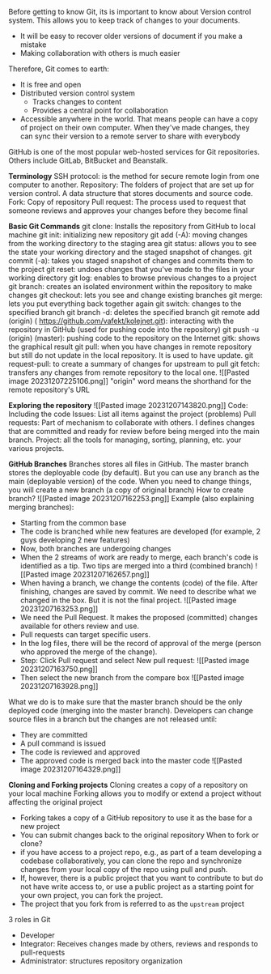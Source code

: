 Before getting to know Git, its is important to know about Version control system. This allows you to keep track of changes to your documents.
- It will be easy to recover older versions of document if you make a mistake
- Making collaboration with others is much easier

Therefore, Git comes to earth:
- It is free and open
- Distributed version control system
	- Tracks changes to content
	- Provides a central point for collaboration
- Accessible anywhere in the world. That means people can have a copy of project on their own computer. When they've made changes, they can sync their version to a remote server to share with everybody

GitHub is one of the most popular web-hosted services for Git repositories. Others include GitLab, BitBucket and Beanstalk.

**Terminology**
SSH protocol: is the method for secure remote login from one computer to another.
Repository: The folders of project that are set up for version control. A data structure that stores documents and source code.
Fork: Copy of repository
Pull request: The process used to request that someone reviews and approves your changes before they become final

**Basic Git Commands**
git clone: Installs the repository from GitHub to local machine
git init: initializing new repository
git add (-A): moving changes from the working directory to the staging area
git status: allows you to see the state your working directory and the staged snapshot of changes.
git commit (-a): takes you staged snapshot of changes and commits them to the project
git reset: undoes changes that you've made to the files in your working directory
git log: enables to browse previous changes to a project
git branch: creates an isolated environment within the repository to make changes
git checkout: lets you see and change existing branches
git merge: lets you put everything back together again
git switch: changes to the specified branch
git branch -d: deletes the specified branch
git remote add (origin) ( https://github.com/vafekt/kolejnet.git): interacting with the repository in GitHub (used for pushing code into the repository)
git push -u (origin) (master): pushing code to the repository on the Internet
gitk: shows the graphical result
git pull: when you have changes in remote repository but still do not update in the local repository. It is used to have update.
git request-pull: to create a summary of changes for upstream to pull
git fetch: transfers any changes from remote repository to the local one.
![[Pasted image 20231207225106.png]]
"origin" word means the shorthand for the remote repository's URL

**Exploring the repository**
![[Pasted image 20231207143820.png]]
Code: Including the code
Issues: List all items against the project (problems)
Pull requests: Part of mechanism to collaborate with others. I defines changes that are committed and ready for review before being merged into the main branch.
Project: all the tools for managing, sorting, planning, etc. your various projects.

**GitHub Branches**
Branches stores all files in GitHub.
The master branch stores the deployable code (by default). But you can use any branch as the main (deployable version) of the code.
When you need to change things, you will create a new branch (a copy of original branch)
How to create branch?
![[Pasted image 20231207162253.png]]
Example (also explaining merging branches):
- Starting from the common base
- The code is branched while new features are developed (for example, 2 guys developing 2 new features)
- Now, both branches are undergoing changes
- When the 2 streams of work are ready to merge, each branch's code is identified as a tip. Two tips are merged into a third (combined branch)
![[Pasted image 20231207162657.png]]
- When having a branch, we change the contents (code) of the file. After finishing, changes are saved by commit. We need to describe what we changed in the box. But it is not the final project.
![[Pasted image 20231207163253.png]]
- We need the Pull Request. It makes the proposed (committed) changes available for others review and use.
- Pull requests can target specific users.
- In the log files, there will be the record of approval of the merge (person who approved the merge of the change).
- Step: Click Pull request and select New pull request:
![[Pasted image 20231207163750.png]]
- Then select the new branch from the compare box
![[Pasted image 20231207163928.png]]

What we do is to make sure that the master branch should be the only deployed code (merging into the master branch). Developers can change source files in a branch but the changes are not released until:
- They are committed
- A pull command is issued
- The code is reviewed and approved
- The approved code is merged back into the master code
![[Pasted image 20231207164329.png]]

**Cloning and Forking projects**
Cloning creates a copy of a repository on your local machine
Forking allows you to modify or extend a project without affecting the original project
- Forking takes a copy of a GitHub repository to use it as the base for a new project
- You can submit changes back to the original repository
When to fork or clone?
- if you have access to a project repo, e.g., as part of a team developing a codebase collaboratively, you can clone the repo and synchronize changes from your local copy of the repo using pull and push.
- If, however, there is a public project that you want to contribute to but do not have write access to, or use a public project as a starting point for your own project, you can fork the project.
- The project that you fork from is referred to as the `upstream` project

3 roles in Git
- Developer
- Integrator: Receives changes made by others, reviews and responds to pull-requests
- Administrator: structures repository organization